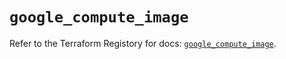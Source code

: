 # `google_compute_image`

Refer to the Terraform Registory for docs: [`google_compute_image`](https://registry.terraform.io/providers/hashicorp/google-beta/5.5.0/docs/resources/google_compute_image).
